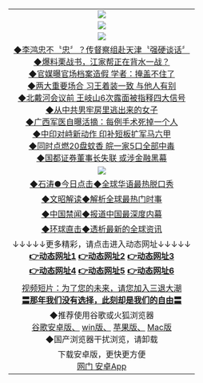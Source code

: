 <table>
  <tr>
    <td align=center><img src="https://github.com/gyhhx/image-upload/blob/master/gypic2-1.jpg" /></td>
  </tr>
  <tr>
  <td align=center><img src="https://github.com/gyhhx/image-upload/blob/master/%E5%BE%AE%E4%BF%A1%E8%AF%B4%E6%98%8E4.jpg" />
  </td>
  </tr>
   <tr>
    <td align=center><img src="https://github.com/gyhhx/image-upload/blob/master/yaowen.jpg" /></td>
  </tr>
 <tr>
<td align=center>
<a href="https://s3.amazonaws.com/ogate/oGate.htm?c827132&from=gyyw">◆李鸿忠不〝忠〞？传督察组赴天津〝强硬谈话〞</a><br/>
<a href="https://rawgit.com/onorm/up/master/oGate.htm?c827137&from=gyyw">◆爆料栗战书，江家帮正在背水一战？</a><br/>
<a href="https://s3.amazonaws.com/ogate/oGate.htm?c827110&from=gyyw">◆官媒曝官场档案造假 学者：掩盖不住了</a><br/>
<a href="https://rawgit.com/onorm/up/master/oGate.htm?c827120&from=gyyw">◆两大重要场合 习王着装一致 与他人有别</a><br/>
<a href="https://s3.amazonaws.com/ogate/oGate.htm?c827116&from=gyyw">◆北戴河会议前 王岐山6次露面被指释四大信号</a><br/>
<a href="https://s3.amazonaws.com/ogate/oGate.htm?c816714_1_183&from=gyyw">◆从中共男牢房里逃出来的女子</a><br/>
<a href="https://rawgit.com/onorm/up/master/oGate.htm?c816779_7_46&from=gyyw">◆广西军医自曝活摘：每例手术死掉一个人</a><br/>
<a href="https://rawgit.com/onorm/up/master/oGate.htm?c827114&from=gyyw">◆中印对峙新动作 印补短板扩军马六甲</a><br/>
<a href="https://rawgit.com/onorm/up/master/oGate.htm?c827121&from=gyyw">◆同时点燃20盘蚊香 皖一家5口全部中毒</a><br/>
<a href="https://rawgit.com/onorm/up/master/oGate.htm?c827118&from=gyyw">◆国都证券董事长失联 或涉金融黑幕</a><br/>
</td>
   </tr>
  
 <tr>
    <td align=center><img src="https://github.com/gyhhx/image-upload/blob/master/shipin.jpg" /></td>
  </tr>
    
 <tr>
    <td align=center>    
<a href="https://s3.amazonaws.com/ogate/oGate.htm?c816850&from=gyyw">◆石涛●今日点击◆全球华语最热脱口秀</a><br/>
    </td>
  </tr>
  <tr>
    <td align=center>
<a href="https://s3.amazonaws.com/ogate/oGate.htm?c816857&from=gyyw">◆文昭解读◆解析全球最热门时事</a><br/>
    </td>
  </tr>
  <tr>
    <td align=center>
<a href="https://s3.amazonaws.com/ogate/oGate.htm?c816860&from=gyyw">◆中国禁闻◆报道中国最深度内幕</a><br/>
   </tr>
  <tr>
      <td align=center>
<a href="https://s3.amazonaws.com/ogate/oGate.htm?c816855&from=gyyw">◆环球直击◆透析最新的全球资讯</a><br/>
   </tr>
    <tr>
      <td align=center>↓↓↓↓↓更多精彩，请点击进入动态网址↓↓↓↓↓<br/>
      <a href="https://rawgit.com/onorm/up/master/oGate.htm?from=gygit1"><b>👉动态网址1</b></a>
      <a href="https://s3.amazonaws.com/ogate/oGate.htm?from=gygit2"><b>👉动态网址2</b></a>
      <a href="https://s3-ap-southeast-2.amazonaws.com/ogatey/oGate.htm?from=gygit3"><b>👉动态网址3</b><br/></a>
      <a href="https://s3.eu-west-2.amazonaws.com/ogatel/oGate.htm?from=gygit4"><b>👉动态网址4</b></a>
      <a href="https://s3.eu-central-1.amazonaws.com/ogatef/oGate.htm?from=gygit5"><b>👉动态网址5</b></a>
      <a href="https://s3.ap-south-1.amazonaws.com/ogatem/oGate.htm?from=gygit6"><b>👉动态网址6</b></a>
    </td>
  </tr>
  <tr>
  <td align=center>
  <a href="https://s3.ap-south-1.amazonaws.com/ogatem/oGate.htm?c816846_2_1&from=gygit5">视频短片：为了您的未来，请您加入三退大潮</a><br/>
      <a href="https://s3.ap-south-1.amazonaws.com/ogatem/oGate.htm?ogST.aspx&from=gygit5"><b>〓那年我们没有选择，此刻却是我们的自由〓<br/></a>
      </td>
  </tr>
  <tr>
    <td align=center>
◆推荐使用谷歌或火狐浏览器<br/>
<a href="https://chrome.cn.uptodown.com/android">谷歌安卓版、</a>
<a href="https://google-chrome.cn.uptodown.com/windows">win版、</a>
<a href="https://chrome.cn.uptodown.com/iphone">苹果版、</a>
<a href="https://google-chrome.cn.uptodown.com/mac">Mac版</a><br/>
◆国产浏览器干扰浏览，请卸载<br/>
</td>
  </tr>
   <tr>
    <td align=center>
      下载安卓版，更快更方便  <br/> 
 <a href="http://t.cn/RKFCfWe">网门 安卓App</a><br/>
    </td>
  </tr>
</table>    
